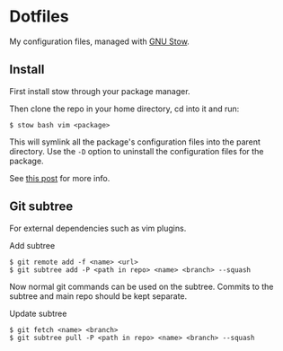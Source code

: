 # Dotfiles

My configuration files, managed with [GNU Stow](https://www.gnu.org/software/stow/).

## Install

First install stow through your package manager.

Then clone the repo in your home directory, cd into it and run:

    $ stow bash vim <package>

This will symlink all the package's configuration files into the parent directory. Use the `-D` option to uninstall the configuration files for the package.

See [this post](http://brandon.invergo.net/news/2012-05-26-using-gnu-stow-to-manage-your-dotfiles.html) for more info.

## Git subtree

For external dependencies such as vim plugins.

Add subtree

    $ git remote add -f <name> <url>
    $ git subtree add -P <path in repo> <name> <branch> --squash

Now normal git commands can be used on the subtree. Commits to the subtree and main repo should be kept separate.

Update subtree

    $ git fetch <name> <branch>
    $ git subtree pull -P <path in repo> <name> <branch> --squash
